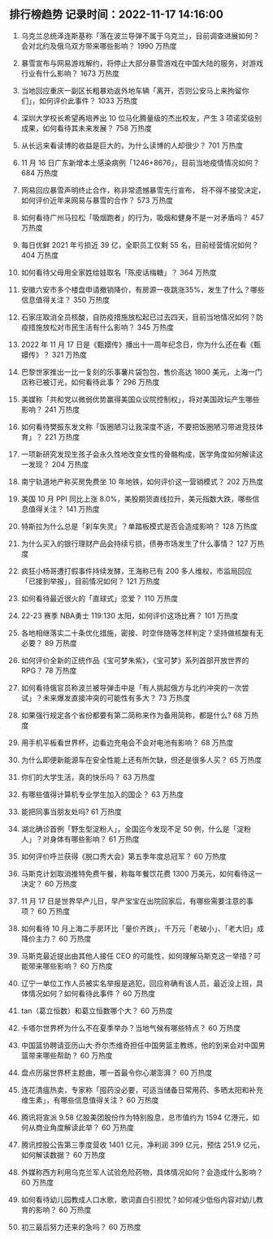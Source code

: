 
## 排行榜趋势 记录时间：2022-11-17 14:16:00
  
  1. 乌克兰总统泽连斯基称「落在波兰导弹不属于乌克兰」，目前调查进展如何？会对北约及俄乌双方带来哪些影响？ 1990 万热度
    
  2. 暴雪宣布与网易游戏解约，将停止大部分暴雪游戏在中国大陆的服务，对游戏行业有什么影响？ 1673 万热度
    
  3. 当地回应重庆一副区长粗暴劝返外地车辆「离开，否则公安马上来拘留你们」，如何评价此事件？ 1033 万热度
    
  4. 深圳大学校长希望再培养出 10 位马化腾量级的杰出校友，产生 3 项诺奖级别成果，如何看待其未来发展？ 758 万热度
    
  5. 从长远来看读博的收益是巨大的，为什么读博的人却很少？ 701 万热度
    
  6. 11 月 16 日广东新增本土感染病例「1246+8676」，目前当地疫情情况如何？ 684 万热度
    
  7. 网易回应暴雪声明终止合作，称非常遗憾暴雪先行宣布， 将不得不接受决定，如何评价近年来网易与暴雪的合作？ 573 万热度
    
  8. 如何看待广州马拉松「吸烟跑者」的行为，吸烟和健身不是一对矛盾吗？ 457 万热度
    
  9. 每日优鲜 2021 年亏损近 39 亿，全职员工仅剩 55 名，目前经营情况如何？ 404 万热度
    
  10. 如何看待父母用全家姓给娃取名「陈皮话梅糖」？ 364 万热度
    
  11. 安徽六安市多个楼盘申请撤销降价，有房源一夜跳涨35%，发生了什么？哪些信息值得关注？ 350 万热度
    
  12. 石家庄取消全员核酸，自防疫措施放松起已过去四天，目前当地情况如何？防疫措施放松对市民生活有什么影响？ 345 万热度
    
  13. 2022 年 11 月 17 日是《甄嬛传》播出十一周年纪念日，你为什么还在看《甄嬛传》？ 321 万热度
    
  14. 巴黎世家推出一比一复刻的乐事薯片袋包包，售价高达 1800 美元，上海一门店称已被订光，如何看待此事？ 296 万热度
    
  15. 美媒称「共和党以微弱优势赢得美国众议院控制权」，将对美国政坛产生哪些影响？ 241 万热度
    
  16. 如何看待樊振东发文称「饭圈陋习让我深度不适，不要把饭圈陋习带进竞技体育」？ 221 万热度
    
  17. 一项新研究发现生孩子会永久性地改变女性的骨骼构成，医学角度如何解读这一发现？ 204 万热度
    
  18. 南宁轨道地产称买房免费坐 10 年地铁，如何评价这一营销模式？ 202 万热度
    
  19. 美国 10 月 PPI 同比上涨 8.0%，美股期货直线拉升，美元指数大跌，哪些信息值得关注？ 141 万热度
    
  20. 特斯拉为什么总是「刹车失灵」？单踏板模式是否会造成影响？ 128 万热度
    
  21. 为什么买入的银行理财产品会持续亏损，债券市场发生了什么事情？ 127 万热度
    
  22. 疯狂小杨哥遭打假事件持续发酵，王海称已有 200 多人维权，市监局回应「已接到举报」，目前情况如何？ 121 万热度
    
  23. 如何看待最近很火的「直球式」恋爱？ 110 万热度
    
  24. 22-23 赛季 NBA勇士 119:130 太阳，如何评价这场比赛？ 101 万热度
    
  25. 各地相继落实二十条优化措施，密接、时空伴随等怎样判定？坚持做核酸有无必要？ 89 万热度
    
  26. 如何评价全新的正统作品《宝可梦朱紫》，《宝可梦》系列首部开放世界的RPG？ 78 万热度
    
  27. 如何看待俄官员称波兰被导弹击中是「有人挑起俄方与北约冲突的一次尝试」？未来爆发直接冲突的可能性有多大？ 73 万热度
    
  28. 如果强行规定各个省份都要有第二简称来作为备用简称，都是什么? 68 万热度
    
  29. 用手机平板看世界杯，边看边充电会不会对电池有影响？ 68 万热度
    
  30. 为什么即便新能源车在安全性能上还有所欠缺，但还是很多人买？ 65 万热度
    
  31. 你们的大学生活，真的快乐吗？ 63 万热度
    
  32. 有哪些值得计算机专业学生加入的国企？ 63 万热度
    
  33. 能把同事当朋友处吗? 61 万热度
    
  34. 湖北确诊首例「野生型淀粉人」，全国迄今发现不足 50 例，什么是「淀粉人」？对身体有哪些影响？ 61 万热度
    
  35. 如何评价呼兰获得《脱口秀大会》第五季年度总冠军？ 60 万热度
    
  36. 马斯克计划取消推特免费午餐，称每年餐饮花费 1300 万美元，如何看待这一决定？ 60 万热度
    
  37. 11 月 17 日是世界早产儿日，早产宝宝在出院回家后，有哪些需要注意的事项？ 60 万热度
    
  38. 如何看待 10 月上海二手房环比「量价齐跌」，千万元「老破小」、「老大旧」成降价主力？ 60 万热度
    
  39. 马斯克最近提出由其他人接任 CEO 的可能性，如何理解马斯克这一举措？可能带来哪些影响？ 60 万热度
    
  40. 辽宁一单位工作人员被实名举报是逃犯，回应称确有该人员，最近没上班，具体情况如何？如何看待此事件？ 60 万热度
    
  41. tan（葛立恒数）和葛立恒数哪个大？ 60 万热度
    
  42. 卡塔尔世界杯为什么不在夏季举办？当地气候有哪些特点？ 60 万热度
    
  43. 中国篮协聘请亚历山大·乔尔杰维奇担任中国男篮主教练，他的到来会对中国男篮带来哪些帮助？ 60 万热度
    
  44. 盘点历届世界杯主题曲，哪一首最令你心潮澎湃？ 60 万热度
    
  45. 连花清瘟热卖，专家称「囤药没必要，可适当储备日常用药、多晒太阳和补充维生素」，有哪些信息值得关注？ 60 万热度
    
  46. 腾讯将宣派 9.58 亿股美团股份作为特别股息，总市值约为 1594 亿港元，如何从商业角度解读此举？ 60 万热度
    
  47. 腾讯控股公告第三季度营收 1401 亿元，净利润 399 亿元，预估 251.9 亿元，如何解读数据？ 60 万热度
    
  48. 外媒称西方利用乌克兰军人试验危险药物，具体情况如何？会造成什么影响？ 60 万热度
    
  49. 如何看待幼儿园教成人口水歌，歌词直白引担忧？如何减少低俗内容对幼儿教育的影响？ 60 万热度
    
  50. 初三最后努力还来的急吗？ 60 万热度
    